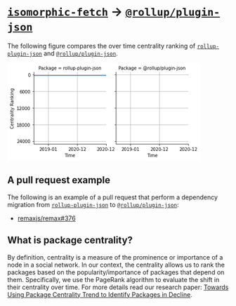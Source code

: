 # [`isomorphic-fetch`](https://www.npmjs.com/package/rollup-plugin-json) -> [`@rollup/plugin-json`](https://www.npmjs.com/package/@rollup/plugin-json)

The following figure compares the over time centrality ranking of [`rollup-plugin-json`](https://www.npmjs.com/package/rollup-plugin-json) and [`@rollup/plugin-json`](https://www.npmjs.com/package/@rollup/plugin-json).

![the centrality of rollup-plugin-json and @rollup/plugin-json](../figs/rollup-plugin-json_@rollup_plugin-json.png)

## A pull request example

The following is an example of a pull request that perform a dependency migration from [`rollup-plugin-json`](https://www.npmjs.com/package/rollup-plugin-json) to [`@rollup/plugin-json`](https://www.npmjs.com/package/@rollup/plugin-json):

- [remaxjs/remax#376](https://github.com/remaxjs/remax/pull/376)

## What is package centrality?

By definition, centrality is a measure of the prominence or importance of a node in a social network.
In our context, the centrality allows us to rank the packages based on the popularity/importance of packages that depend on them.
Specifically, we use the PageRank algorithm to evaluate the shift in their centrality over time.
For more details read our research paper: [Towards Using Package Centrality Trend to Identify Packages in Decline](https://arxiv.org/abs/2107.10168).
